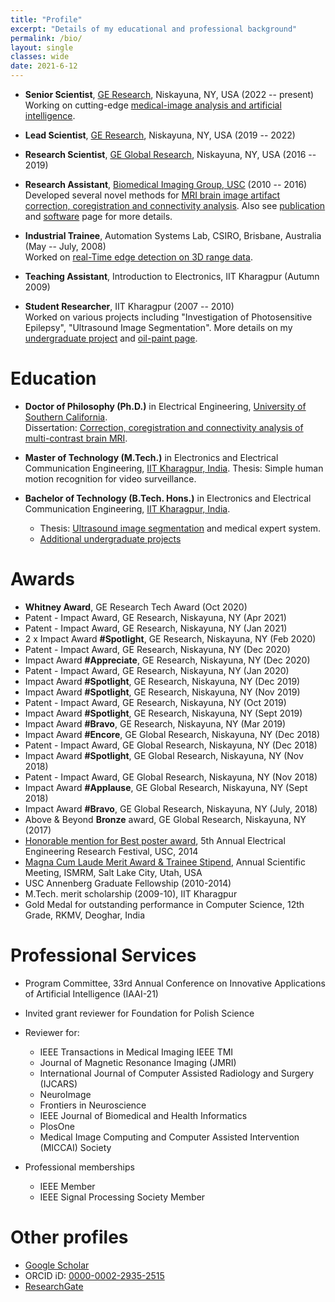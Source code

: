 ```yaml
---
title: "Profile"
excerpt: "Details of my educational and professional background"
permalink: /bio/
layout: single
classes: wide
date: 2021-6-12
---
```


* **Senior Scientist**, [GE Research](https://www.ge.com/research/), Niskayuna, NY, USA (2022 -- present)<br />
 Working on cutting-edge [medical-image analysis and artificial intelligence](https://www.ge.com/research/technology-domains/artificial-intelligence/computer-vision).

* **Lead Scientist**, [GE Research](https://www.ge.com/research/), Niskayuna, NY, USA (2019 -- 2022)<br />

* **Research Scientist**, [GE Global Research](https://www.ge.com/research/), Niskayuna, NY, USA (2016 -- 2019)<br />

* **Research Assistant**, [Biomedical Imaging Group, USC](http://neuroimage.usc.edu/neuro) (2010 -- 2016)<br />
 Developed several novel methods for [MRI brain image artifact correction, coregistration and connectivity analysis](http://neuroimage.usc.edu/~chitresh/files/chitresh_bhushan_dissertation_small.pdf). Also see [publication](/publications/) and [software](/software/) page for more details.

* **Industrial Trainee**, Automation Systems Lab, CSIRO, Brisbane, Australia (May -- July, 2008)<br />
 Worked on [real-Time edge detection on 3D range data](/ugprojects/#EdgeDetectionRangeData).

* **Teaching Assistant**, Introduction to Electronics, IIT Kharagpur (Autumn 2009)

* **Student Researcher**, IIT Kharagpur (2007 -- 2010)<br/>
 Worked on various projects including "Investigation of Photosensitive Epilepsy", "Ultrasound Image Segmentation". More details on my [undergraduate project](/ugprojects/) and [oil-paint page](/oil-paint/).


# Education

* **Doctor of Philosophy (Ph.D.)** in Electrical Engineering, [University of Southern California](http://www.usc.edu/).<br />
 Dissertation: [<i class="fa fa-file-pdf" aria-hidden="true"></i> Correction, coregistration and connectivity analysis of multi-contrast brain MRI](http://neuroimage.usc.edu/~chitresh/files/chitresh_bhushan_dissertation_small.pdf).

* **Master of Technology (M.Tech.)** in Electronics and Electrical Communication Engineering, [IIT Kharagpur, India](http://iitkgp.ac.in/).
 Thesis: Simple human motion recognition for video surveillance.

* **Bachelor of Technology (B.Tech. Hons.)** in Electronics and Electrical Communication Engineering, [IIT Kharagpur, India](http://iitkgp.ac.in/).
    * Thesis: [<i class="fa fa-file-pdf" aria-hidden="true"></i> Ultrasound image segmentation](http://neuroimage.usc.edu/~chitresh/papers/Ultrasound_image_report.pdf) and medical expert system.
    * [Additional undergraduate projects](/ugprojects/)


# Awards

- **Whitney Award**, GE Research Tech Award (Oct 2020)
- Patent - Impact Award, GE Research, Niskayuna, NY (Apr 2021)
- Patent - Impact Award, GE Research, Niskayuna, NY (Jan 2021)
- 2 x Impact Award **#Spotlight**, GE Research, Niskayuna, NY (Feb 2020)
- Patent - Impact Award, GE Research, Niskayuna, NY (Dec 2020)
- Impact Award **#Appreciate**, GE Research, Niskayuna, NY (Dec 2020)
- Patent - Impact Award, GE Research, Niskayuna, NY (Jan 2020)
- Impact Award **#Spotlight**, GE Research, Niskayuna, NY (Dec 2019)
- Impact Award **#Spotlight**, GE Research, Niskayuna, NY (Nov 2019)
- Patent - Impact Award, GE Research, Niskayuna, NY (Oct 2019)
- Impact Award **#Spotlight**, GE Research, Niskayuna, NY (Sept 2019)
- Impact Award **#Bravo**, GE Research, Niskayuna, NY (Mar 2019)
- Impact Award **#Encore**, GE Global Research, Niskayuna, NY (Dec 2018)
- Patent - Impact Award, GE Global Research, Niskayuna, NY (Dec 2018)
- Impact Award **#Spotlight**, GE Global Research, Niskayuna, NY (Nov 2018)
- Patent - Impact Award, GE Global Research, Niskayuna, NY (Nov 2018)
- Impact Award **#Applause**, GE Global Research, Niskayuna, NY (Sept 2018)
- Impact Award **#Bravo**, GE Global Research, Niskayuna, NY (July, 2018)
- Above & Beyond **Bronze** award, GE Global Research, Niskayuna, NY (2017)
- [<i class="fa fa-file-pdf" aria-hidden="true"></i> Honorable mention for Best poster award](http://neuroimage.usc.edu/~chitresh/papers/bhushan_2014_INVERSION_MHI_Poster.pdf), 5th Annual Electrical Engineering Research Festival, USC, 2014
- [<i class="fa fa-file-pdf" aria-hidden="true"></i> Magna Cum Laude Merit Award & Trainee Stipend](http://neuroimage.usc.edu/~chitresh/papers/ISMRM13_award_chitresh.pdf), Annual Scientific Meeting, ISMRM, Salt Lake City, Utah, USA
- USC Annenberg Graduate Fellowship (2010-2014)
- M.Tech. merit scholarship (2009-10), IIT Kharagpur
- Gold Medal for outstanding performance in Computer Science, 12th Grade, RKMV, Deoghar, India


# Professional Services

- Program Committee, 33rd Annual Conference on Innovative Applications of Artificial Intelligence (IAAI-21)
- Invited grant reviewer for Foundation for Polish Science
- Reviewer for:
  - IEEE Transactions in Medical Imaging IEEE TMI
  - Journal of Magnetic Resonance Imaging (JMRI)
  - International Journal of Computer Assisted Radiology and Surgery (IJCARS)
  - NeuroImage
  - Frontiers in Neuroscience
  - IEEE Journal of Biomedical and Health Informatics
  - PlosOne
  - Medical Image Computing and Computer Assisted Intervention (MICCAI) Society


- Professional memberships
  - IEEE Member
  - IEEE Signal Processing Society Member


# Other profiles

- [Google Scholar](https://scholar.google.com/citations?user=wEBztaQAAAAJ&hl=en)
- ORCID iD: [0000-0002-2935-2515](https://orcid.org/0000-0002-2935-2515)
- [ResearchGate](https://www.researchgate.net/profile/Chitresh-Bhushan)

